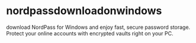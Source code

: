 # nordpassdownloadonwindows
download NordPass for Windows and enjoy fast, secure password storage. Protect your online accounts with encrypted vaults right on your PC.
